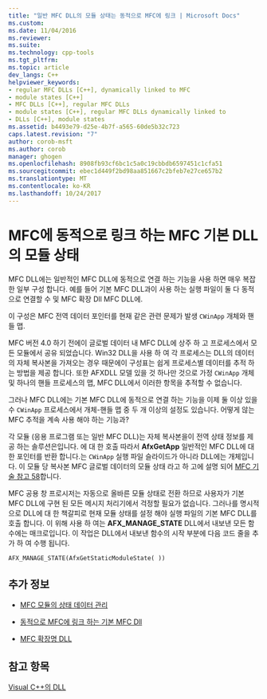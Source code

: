 ```yaml
---
title: "일반 MFC DLL의 모듈 상태는 동적으로 MFC에 링크 | Microsoft Docs"
ms.custom: 
ms.date: 11/04/2016
ms.reviewer: 
ms.suite: 
ms.technology: cpp-tools
ms.tgt_pltfrm: 
ms.topic: article
dev_langs: C++
helpviewer_keywords:
- regular MFC DLLs [C++], dynamically linked to MFC
- module states [C++]
- MFC DLLs [C++], regular MFC DLLs
- module states [C++], regular MFC DLLs dynamically linked to
- DLLs [C++], module states
ms.assetid: b4493e79-d25e-4b7f-a565-60de5b32c723
caps.latest.revision: "7"
author: corob-msft
ms.author: corob
manager: ghogen
ms.openlocfilehash: 8908fb93cf6bc1c5a0c19cbbdb6597451c1cfa51
ms.sourcegitcommit: ebec1d449f2bd98aa851667c2bfeb7e27ce657b2
ms.translationtype: MT
ms.contentlocale: ko-KR
ms.lasthandoff: 10/24/2017
---
```

# <a name="module-states-of-a-regular-mfc-dll-dynamically-linked-to-mfc"></a>MFC에 동적으로 링크 하는 MFC 기본 DLL의 모듈 상태
MFC DLL에는 일반적인 MFC DLL에 동적으로 연결 하는 기능을 사용 하면 매우 복잡 한 일부 구성 합니다. 예를 들어 기본 MFC DLL과이 사용 하는 실행 파일이 둘 다 동적으로 연결할 수 및 MFC 확장 Dll MFC DLL에.  
  
 이 구성은 MFC 전역 데이터 포인터를 현재 같은 관련 문제가 발생 `CWinApp` 개체와 핸들 맵.  
  
 MFC 버전 4.0 하기 전에이 글로벌 데이터 내 MFC DLL에 상주 하 고 프로세스에서 모든 모듈에서 공유 되었습니다. Win32 DLL을 사용 하 여 각 프로세스는 DLL의 데이터의 자체 복사본을 가져오는 경우 때문에이 구성표는 쉽게 프로세스별 데이터를 추적 하는 방법을 제공 합니다. 또한 AFXDLL 모델 있을 것 하나만 것으로 가정 `CWinApp` 개체 및 하나의 핸들 프로세스의 맵, MFC DLL에서 이러한 항목을 추적할 수 없습니다.  
  
 그러나 MFC DLL에는 기본 MFC DLL에 동적으로 연결 하는 기능을 이제 둘 이상 있을 수 `CWinApp` 프로세스에서 개체-핸들 맵 중 두 개 이상의 설정도 있습니다. 어떻게 않는 MFC 추적을 계속 사용 해야 하는 기능과?  
  
 각 모듈 (응용 프로그램 또는 일반 MFC DLL)는 자체 복사본을이 전역 상태 정보를 제공 하는 솔루션은입니다. 에 대 한 호출 따라서 **AfxGetApp** 일반적인 MFC DLL에 대 한 포인터를 반환 합니다.는 `CWinApp` 실행 파일 슬라이드가 아니라 DLL에는 개체입니다. 이 모듈 당 복사본 MFC 글로벌 데이터의 모듈 상태 라고 하 고에 설명 되어 [MFC 기술 참고 58](../mfc/tn058-mfc-module-state-implementation.md)합니다.  
  
 MFC 공용 창 프로시저는 자동으로 올바른 모듈 상태로 전환 하므로 사용자가 기본 MFC DLL에 구현 된 모든 메시지 처리기에서 걱정할 필요가 없습니다. 그러나를 명시적으로 DLL에 대 한 책갈피로 현재 모듈 상태를 설정 해야 실행 파일의 기본 MFC DLL를 호출 합니다. 이 위해 사용 하 여는 **AFX_MANAGE_STATE** DLL에서 내보낸 모든 함수에는 매크로입니다. 이 작업은 DLL에서 내보낸 함수의 시작 부분에 다음 코드 줄을 추가 하 여 수행 됩니다.  
  
```  
AFX_MANAGE_STATE(AfxGetStaticModuleState( ))  
```  
  
## <a name="what-do-you-want-to-know-more-about"></a>추가 정보  
  
-   [MFC 모듈의 상태 데이터 관리](../mfc/managing-the-state-data-of-mfc-modules.md)  
  
-   [동적으로 MFC에 링크 하는 기본 MFC Dll](../build/regular-dlls-dynamically-linked-to-mfc.md)  
  
-   [MFC 확장명 DLL](../build/extension-dlls-overview.md)  
  
## <a name="see-also"></a>참고 항목  
 [Visual C++의 DLL](../build/dlls-in-visual-cpp.md)